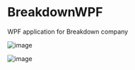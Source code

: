 # BreakdownWPF
WPF application for Breakdown company

![image](https://user-images.githubusercontent.com/69108837/222116705-8003ec0a-1424-4a14-86bc-ccaf159970b0.png)

![image](https://user-images.githubusercontent.com/69108837/222117050-0cba2981-18fc-4957-b36f-8fe116f46a44.png)
